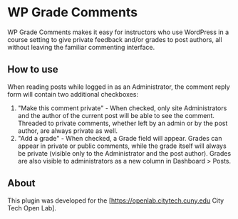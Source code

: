 # WP Grade Comments

WP Grade Comments makes it easy for instructors who use WordPress in a course setting to give private feedback and/or grades to post authors, all without leaving the familiar commenting interface.

## How to use

When reading posts while logged in as an Administrator, the comment reply form will contain two additional checkboxes:

1. "Make this comment private" - When checked, only site Administrators and the author of the current post will be able to see the comment. Threaded to private comments, whether left by an admin or by the post author, are always private as well.
2. "Add a grade" - When checked, a Grade field will appear. Grades can appear in private or public comments, while the grade itself will always be private (visible only to the Administrator and the post author). Grades are also visible to administrators as a new column in Dashboard > Posts.

## About

This plugin was developed for the [https://openlab.citytech.cuny.edu City Tech Open Lab].
